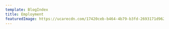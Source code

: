 ```yaml
---
template: BlogIndex
title: Employment
featuredImage: https://ucarecdn.com/17420ceb-b464-4b79-b3fd-2693171d9622/
---
```

